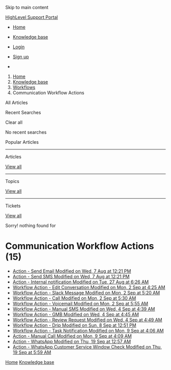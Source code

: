 Skip to main content

[ HighLevel Support Portal ](https://help.gohighlevel.com)

  * [ Home ](/support/home)
  * [ Knowledge base ](/support/solutions)

  * [Login](/support/login)
  * [Sign up](/support/signup)
  * 

  1. [Home](/support/home)
  2. [Knowledge base](/support/solutions)
  3. [Workflows](/support/solutions/48000455132)
  4. Communication Workflow Actions

All  Articles 

Recent Searches

Clear all

No recent searches

Popular Articles

* * *

Articles

[View all](/support/search/solutions)

* * *

Topics

[View all](/support/search/topics)

* * *

Tickets

[View all](/support/search/tickets)

Sorry! nothing found for   

# Communication Workflow Actions (15)

  * [ Action - Send Email Modified on Wed, 7 Aug at 12:21 PM  ](/support/solutions/articles/155000002472-action-send-email)
  * [ Action - Send SMS Modified on Wed, 7 Aug at 12:21 PM  ](/support/solutions/articles/155000002474-action-send-sms)
  * [ Action - Internal notification Modified on Tue, 27 Aug at 6:26 AM  ](/support/solutions/articles/155000003202-action-internal-notification)
  * [ Workflow Action - Edit Conversation Modified on Mon, 2 Sep at 4:25 AM  ](/support/solutions/articles/155000003269-workflow-action-edit-conversation)
  * [ Workflow Action - Slack Message Modified on Mon, 2 Sep at 5:20 AM  ](/support/solutions/articles/155000003273-workflow-action-slack-message)
  * [ Workflow Action - Call Modified on Mon, 2 Sep at 5:30 AM  ](/support/solutions/articles/155000003274-workflow-action-call)
  * [ Workflow Action - Voicemail Modified on Mon, 2 Sep at 5:55 AM  ](/support/solutions/articles/155000003275-workflow-action-voicemail)
  * [ Workflow Action - Manual SMS Modified on Wed, 4 Sep at 4:39 AM  ](/support/solutions/articles/155000003289-workflow-action-manual-sms)
  * [ Workflow Action - GMB Modified on Wed, 4 Sep at 4:45 AM  ](/support/solutions/articles/155000003290-workflow-action-gmb)
  * [ Workflow Action - Review Request Modified on Wed, 4 Sep at 4:49 AM  ](/support/solutions/articles/155000003291-workflow-action-review-request)
  * [ Workflow Action - Drip Modified on Sun, 8 Sep at 12:51 PM  ](/support/solutions/articles/155000003360-workflow-action-drip)
  * [ Workflow Action - Task Notification Modified on Mon, 9 Sep at 4:06 AM  ](/support/solutions/articles/155000003375-workflow-action-task-notification)
  * [ Action - Manual Call Modified on Mon, 9 Sep at 4:09 AM  ](/support/solutions/articles/155000003376-action-manual-call)
  * [ Action - WhatsApp Modified on Thu, 19 Sep at 12:57 AM  ](/support/solutions/articles/155000003531-action-whatsapp)
  * [ Action - WhatsApp Customer Service Window Check Modified on Thu, 19 Sep at 5:59 AM  ](/support/solutions/articles/155000003533-action-whatsapp-customer-service-window-check)

[Home](/support/home) [Knowledge base](/support/solutions)
